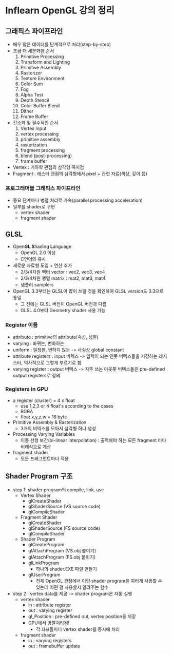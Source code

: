 # Inflearn OpenGL 강의 정리

## 그래픽스 파이프라인

- 매우 많은 데이터를 단계적으로 처리(step-by-step)
- 조금 더 세분화한 순서
  1. Primitive Processing
  2. Transform and Lighting
  3. Primitive Assembly
  4. Rasterizer
  5. Texture Environment
  6. Color Sum
  7. Fog
  8. Alpha Test
  9. Depth Stencil
  10. Color Buffer Blend
  11. Dither
  12. Frame Buffer
- 간소화 및 필수적인 순서
  1. Vertex Input
  2. vertex processing
  3. primitive assembly
  4. rasterization
  5. fragment processing
  6. blend (post-processing)
  7. frame buffer
- Vertex : 기하학 관점의 삼각형 꼭지점
- Fragment : 래스터 관점의 삼각형에서 pixel + 관련 자료(색상, 깊이 등)

### 프로그래머블 그래픽스 파이프라인

- 중요 단계마다 병렬 처리로 가속(parallel processing acceleration)
- 일부를 shader로 구현
  - vertex shader
  - fragment shader

## GLSL

- Open**GL** **S**hading **L**anguage
  - OpenGL 2.0 이상
  - C언어와 유사
- 새로운 자료형 도입 + 연산 추가
  - 2/3/4차원 벡터 vector : vec2, vec3, vec4
  - 2/3/4차원 행렬 matrix : mat2, mat3, mat4
  - 샘플러 samplers
- OpenGL 3.3부터는 GLSL이 많이 쓰일 것을 확인하여 GLSL version도 3.3으로 통일
  - 그 전에는 GLSL 버전이 OpenGL 버전과 다름
  - GLSL 4.0부터 Geometry shader 사용 가능

### Register 이름

- attribute : primitive의 attribute(속성, 성질)
- varying : 바뀌는, 변화하는
- uniform : 일정한, 변하지 않는 -> 사실상 global constant
- attribute registers : input 버텍스 -> 입력이 되는 인풋 버텍스들을 저장하는 레지스터, 역사적으로 그렇게 부르기로 함
- varying register : output 버텍스 -> 자주 쓰는 아웃풋 버텍스들은 pre-defined output registers로 정의  


### Registers in GPU

- a register (cluster) = 4 x float
  - use 1,2,3 or 4 float's according to the cases
  - RGBA
  - float.x,y,z,w = 16 byte
- Primitive Assembly & Rasterization
  - 3개의 버텍스를 모아서 삼각형 하나 생성
- Processing Varying Variables
  - 이중 선형 보간(bi-linear interpolation) : 출력해야 하는 모든 fragment 마다 비례식으로 계산
- fragment shader
  - 모든 프래그먼트마다 적용

## Shader Program 구조

- step 1: shader program의 compile, link, use
  - Vertex Shader
    - glCreateShader
    - glShaderSource (VS source code)
    - glCompileShader
  - Fragment Shader
    - glCreateShader
    - glShaderSource (FS source code)
    - glCompileShader
  - Shader Program
    - glCreateProgram
    - glAttachProgram (VS.obj 붙이기)
    - glAttachProgram (FS.obj 붙이기)
    - glLinkProgram
      - 하나의 shader.EXE 파일 만들기
    - glUserProgram
      - 전체 OpenGL 관점에서 이런 shader program을 여러개 사용할 수 있는데 어떤 걸 사용할지 알려주는 함수
- step 2 : vertex data를 제공 -> shader program은 자동 실행
  - vertex shader
    - in : attribute register
    - out : varying register
    - gl_Position : pre-defined out, vertex position을 저장
    - GPU에서 병렬처리됨!
        - 각 좌표들마다 vertex shader를 동시에 처리
  - fragment shader
    - in : varying registers
    - out : framebuffer update
